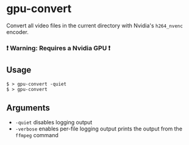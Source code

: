 # gpu-convert
Convert all video files in the current directory with 
Nvidia's ```h264_nvenc``` encoder.  

### ❗ Warning: Requires a Nvidia GPU ❗

## Usage
`$ > gpu-convert -quiet`  
`$ > gpu-convert`

## Arguments
- `-quiet` disables logging output
- `-verbose` enables per-file logging output prints the output from the ```ffmpeg``` command
